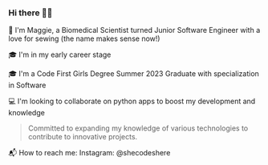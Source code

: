 ### Hi there 👋🏾

🔬 I'm Maggie, a Biomedical Scientist turned Junior Software Engineer with a love for sewing (the name makes sense now!)
>
🎓 I'm in my early career stage
>
🎓 I'm a Code First Girls Degree Summer 2023 Graduate with specialization in Software
>
💻 I'm looking to collaborate on python apps to boost my development and knowledge
>Committed to expanding my knowledge of various technologies to contribute to innovative projects.
>
📬 How to reach me: Instagram: @shecodeshere

